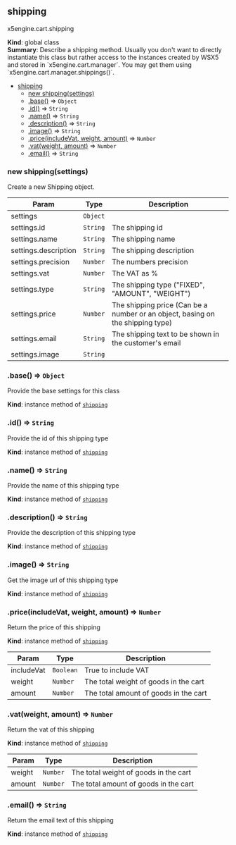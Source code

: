 <a name="shipping"></a>
## shipping
x5engine.cart.shipping

**Kind**: global class  
**Summary**: Describe a shipping method. Usually you don&#x27;t want to directly instantiate this class but rather access to the instances created by WSX5 and stored in &#x60;x5engine.cart.manager&#x60;.
You may get them using &#x60;x5engine.cart.manager.shippings()&#x60;.  

* [shipping](#shipping)
  * [new shipping(settings)](#new_shipping_new)
  * [.base()](#shipping#base) ⇒ <code>Object</code>
  * [.id()](#shipping#id) ⇒ <code>String</code>
  * [.name()](#shipping#name) ⇒ <code>String</code>
  * [.description()](#shipping#description) ⇒ <code>String</code>
  * [.image()](#shipping#image) ⇒ <code>String</code>
  * [.price(includeVat, weight, amount)](#shipping#price) ⇒ <code>Number</code>
  * [.vat(weight, amount)](#shipping#vat) ⇒ <code>Number</code>
  * [.email()](#shipping#email) ⇒ <code>String</code>

<a name="new_shipping_new"></a>
### new shipping(settings)
Create a new Shipping object.


| Param | Type | Description |
| --- | --- | --- |
| settings | <code>Object</code> |  |
| settings.id | <code>String</code> | The shipping id |
| settings.name | <code>String</code> | The shipping name |
| settings.description | <code>String</code> | The shipping description |
| settings.precision | <code>Number</code> | The numbers precision |
| settings.vat | <code>Number</code> | The VAT as % |
| settings.type | <code>String</code> | The shipping type ("FIXED", "AMOUNT", "WEIGHT") |
| settings.price | <code>Number</code> | The shipping price (Can be a number or an object, basing on the shipping type) |
| settings.email | <code>String</code> | The shipping text to be shown in the customer's email |
| settings.image | <code>String</code> |  |

<a name="shipping#base"></a>
### .base() ⇒ <code>Object</code>
Provide the base settings for this class

**Kind**: instance method of <code>[shipping](#shipping)</code>  
<a name="shipping#id"></a>
### .id() ⇒ <code>String</code>
Provide the id of this shipping type

**Kind**: instance method of <code>[shipping](#shipping)</code>  
<a name="shipping#name"></a>
### .name() ⇒ <code>String</code>
Provide the name of this shipping type

**Kind**: instance method of <code>[shipping](#shipping)</code>  
<a name="shipping#description"></a>
### .description() ⇒ <code>String</code>
Provide the description of this shipping type

**Kind**: instance method of <code>[shipping](#shipping)</code>  
<a name="shipping#image"></a>
### .image() ⇒ <code>String</code>
Get the image url of this shipping type

**Kind**: instance method of <code>[shipping](#shipping)</code>  
<a name="shipping#price"></a>
### .price(includeVat, weight, amount) ⇒ <code>Number</code>
Return the price of this shipping

**Kind**: instance method of <code>[shipping](#shipping)</code>  

| Param | Type | Description |
| --- | --- | --- |
| includeVat | <code>Boolean</code> | True to include VAT |
| weight | <code>Number</code> | The total weight of goods in the cart |
| amount | <code>Number</code> | The total amount of goods in the cart |

<a name="shipping#vat"></a>
### .vat(weight, amount) ⇒ <code>Number</code>
Return the vat of this shipping

**Kind**: instance method of <code>[shipping](#shipping)</code>  

| Param | Type | Description |
| --- | --- | --- |
| weight | <code>Number</code> | The total weight of goods in the cart |
| amount | <code>Number</code> | The total amount of goods in the cart |

<a name="shipping#email"></a>
### .email() ⇒ <code>String</code>
Return the email text of this shipping

**Kind**: instance method of <code>[shipping](#shipping)</code>  
